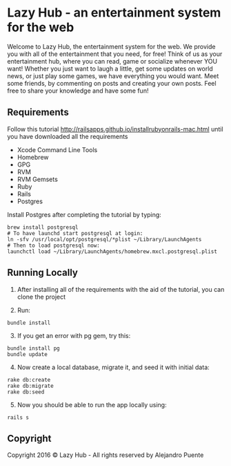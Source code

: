 # Lazy Hub - an entertainment system for the web

Welcome to Lazy Hub, the entertainment system for the web. We provide you with all of the entertainment that you need, for free! Think of us as your entertainment hub, where you can read, game or socialize whenever YOU want! Whether you just want to laugh a little, get some updates on world news, or just play some games, we have everything you would want. Meet some friends, by commenting on posts and creating your own posts. Feel free to share your knowledge and have some fun!

## Requirements
Follow this tutorial http://railsapps.github.io/installrubyonrails-mac.html until you have downloaded all the requirements

* Xcode Command Line Tools
* Homebrew
* GPG
* RVM
* RVM Gemsets
* Ruby
* Rails
* Postgres

Install Postgres after completing the tutorial by typing:
```{r, engine='bash', count_lines}
brew install postgresql
# To have launchd start postgresql at login:
ln -sfv /usr/local/opt/postgresql/*plist ~/Library/LaunchAgents
# Then to load postgresql now:
launchctl load ~/Library/LaunchAgents/homebrew.mxcl.postgresql.plist
```

## Running Locally

1. After installing all of the requirements with the aid of the tutorial, you can clone the project

2. Run:
```{r, engine='bash', count_lines}
bundle install
```

3. If you get an error with pg gem, try this:
```{r, engine='bash', count_lines}
bundle install pg
bundle update
```
4. Now create a local database, migrate it, and seed it with initial data:
```{r, engine='bash', count_lines}
rake db:create
rake db:migrate
rake db:seed
```

5. Now you should be able to run the app locally using:
```{r, engine='bash', count_lines}
rails s
```

## Copyright
Copyright 2016 © Lazy Hub - All rights reserved 
by Alejandro Puente